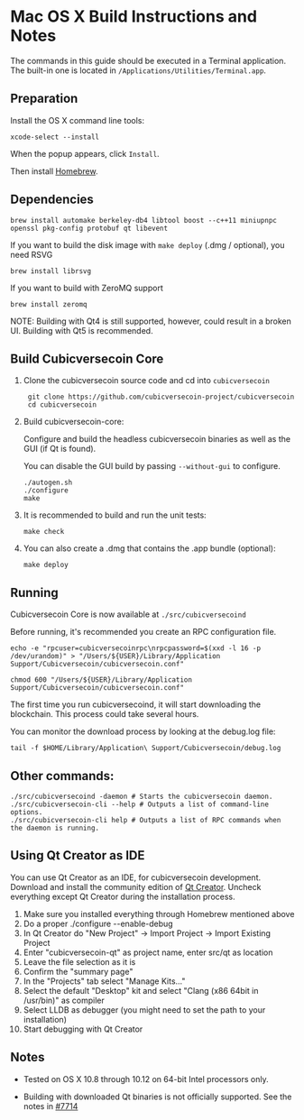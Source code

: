 Mac OS X Build Instructions and Notes
====================================
The commands in this guide should be executed in a Terminal application.
The built-in one is located in `/Applications/Utilities/Terminal.app`.

Preparation
-----------
Install the OS X command line tools:

`xcode-select --install`

When the popup appears, click `Install`.

Then install [Homebrew](https://brew.sh).

Dependencies
----------------------

    brew install automake berkeley-db4 libtool boost --c++11 miniupnpc openssl pkg-config protobuf qt libevent

If you want to build the disk image with `make deploy` (.dmg / optional), you need RSVG

    brew install librsvg

If you want to build with ZeroMQ support
    
    brew install zeromq

NOTE: Building with Qt4 is still supported, however, could result in a broken UI. Building with Qt5 is recommended.

Build Cubicversecoin Core
------------------------

1. Clone the cubicversecoin source code and cd into `cubicversecoin`

        git clone https://github.com/cubicversecoin-project/cubicversecoin
        cd cubicversecoin

2.  Build cubicversecoin-core:

    Configure and build the headless cubicversecoin binaries as well as the GUI (if Qt is found).

    You can disable the GUI build by passing `--without-gui` to configure.

        ./autogen.sh
        ./configure
        make

3.  It is recommended to build and run the unit tests:

        make check

4.  You can also create a .dmg that contains the .app bundle (optional):

        make deploy

Running
-------

Cubicversecoin Core is now available at `./src/cubicversecoind`

Before running, it's recommended you create an RPC configuration file.

    echo -e "rpcuser=cubicversecoinrpc\nrpcpassword=$(xxd -l 16 -p /dev/urandom)" > "/Users/${USER}/Library/Application Support/Cubicversecoin/cubicversecoin.conf"

    chmod 600 "/Users/${USER}/Library/Application Support/Cubicversecoin/cubicversecoin.conf"

The first time you run cubicversecoind, it will start downloading the blockchain. This process could take several hours.

You can monitor the download process by looking at the debug.log file:

    tail -f $HOME/Library/Application\ Support/Cubicversecoin/debug.log

Other commands:
-------

    ./src/cubicversecoind -daemon # Starts the cubicversecoin daemon.
    ./src/cubicversecoin-cli --help # Outputs a list of command-line options.
    ./src/cubicversecoin-cli help # Outputs a list of RPC commands when the daemon is running.

Using Qt Creator as IDE
------------------------
You can use Qt Creator as an IDE, for cubicversecoin development.
Download and install the community edition of [Qt Creator](https://www.qt.io/download/).
Uncheck everything except Qt Creator during the installation process.

1. Make sure you installed everything through Homebrew mentioned above
2. Do a proper ./configure --enable-debug
3. In Qt Creator do "New Project" -> Import Project -> Import Existing Project
4. Enter "cubicversecoin-qt" as project name, enter src/qt as location
5. Leave the file selection as it is
6. Confirm the "summary page"
7. In the "Projects" tab select "Manage Kits..."
8. Select the default "Desktop" kit and select "Clang (x86 64bit in /usr/bin)" as compiler
9. Select LLDB as debugger (you might need to set the path to your installation)
10. Start debugging with Qt Creator

Notes
-----

* Tested on OS X 10.8 through 10.12 on 64-bit Intel processors only.

* Building with downloaded Qt binaries is not officially supported. See the notes in [#7714](https://github.com/bitcoin/bitcoin/issues/7714)
